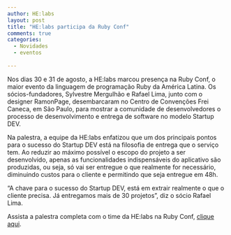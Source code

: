 ```yaml
---
author: HE:labs
layout: post
title: "HE:labs participa da Ruby Conf"
comments: true
categories:
  - Novidades
  - eventos
     
---
```


Nos dias 30 e 31 de agosto, a  HE:labs marcou presença na Ruby Conf, o maior evento da linguagem de programação Ruby da América Latina.  Os sócios-fundadores, Sylvestre Mergulhão e Rafael Lima, junto com o designer RamonPage, desembarcaram no Centro de Convenções Frei Caneca, em São Paulo, para mostrar a comunidade de desenvolvedores o processo de desenvolvimento e entrega de software  no modelo Startup DEV.

Na palestra, a equipe da HE:labs enfatizou que um dos principais pontos para o sucesso do Startup DEV está na filosofia de entrega que o serviço tem. Ao reduzir ao máximo possível o escopo do projeto a ser desenvolvido, apenas as funcionalidades indispensáveis do aplicativo  são produzidas, ou seja, só vai ser entregue o que realmente for necessário, diminuindo custos para o cliente e permitindo que seja entregue em 48h.

“A chave para o sucesso do Startup DEV, está em extrair realmente o que o cliente precisa. Já entregamos  mais de 30 projetos”, diz o sócio Rafael Lima.

Assista a palestra completa com o time da HE:labs na Ruby Conf, [clique aqui](http://www.eventials.com/rubyconfbr2012/recorded/M2UzZTJkMzY2MzdiNTg2NTUxNWM1MzI3NWY1YjRhMzYjIzEyODY_3D).